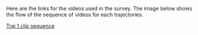 Here are the links for the videos used in the survey. The image below shows the flow of the sequence of videos for each trajectories. 

[Traj 1 clip sequence](images/Trajectory1_clip_sequence.png?raw=true "Traj 1 clip sequence")

